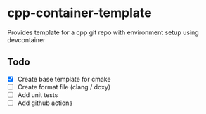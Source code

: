 # cpp-container-template
Provides template for a cpp git repo with environment setup using devcontainer

## Todo

- [x] Create base template for cmake
- [ ] Create format file (clang / doxy)
- [ ] Add unit tests
- [ ] Add github actions